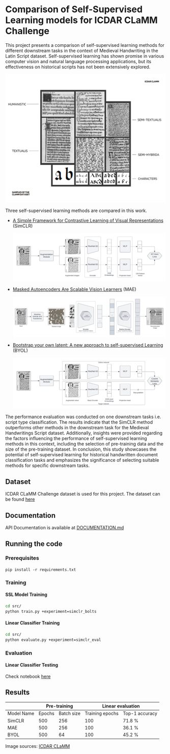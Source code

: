 <!-- markdownlint-disable -->
# Comparison of Self-Supervised Learning models for ICDAR CLaMM Challenge

This project presents a comparison of self-supervised learning methods
for different downstream tasks in the context of Medieval Handwriting in
the Latin Script dataset. Self-supervised learning has shown promise in
various computer vision and natural language processing applications,
but its effectiveness on historical scripts has not been extensively
explored. 

<img src="docs/Samples of CLaMM Dataset.jpg"/>

Three self-supervised learning methods are compared in this work.
* [A Simple Framework for Contrastive Learning of Visual Representations](https://arxiv.org/abs/2002.05709) (SimCLR)

  <img src="docs/report/latex_source/images/simclr_arch.jpg"/>
  
* [Masked Autoencoders Are Scalable Vision Learners](https://arxiv.org/abs/2111.06377) (MAE)

  <img src="docs/report/latex_source/images/mae_arch.jpg"/>
  
* [Bootstrap your own latent: A new approach to self-supervised Learning](https://arxiv.org/abs/2006.07733) (BYOL)

  <img src="docs/report/latex_source/images/byol_arch.jpg"/>


The performance evaluation was
conducted on one downstream tasks i.e. script type classification. The
results indicate that the SimCLR method outperforms other methods in the
downstream task for the Medieval Handwritings Script dataset.
Additionally, insights were provided regarding the factors influencing
the performance of self-supervised learning methods in this context,
including the selection of pre-training data and the size of the
pre-training dataset. In conclusion, this study showcases the potential
of self-supervised learning for historical handwritten document
classification tasks and emphasizes the significance of selecting
suitable methods for specific downstream tasks.

## Dataset

ICDAR CLaMM Challenge dataset is used for this project. The dataset can be found [here](https://clamm.irht.cnrs.fr/icdar-2017/download/)

## Documentation

API Documentation is available at [DOCUMENTATION.md](./DOCUMENTATION.md)

## Running the code

### Prerequisites

`pip install -r requirements.txt`

### Training

#### SSL Model Training

```bash
cd src/
python train.py +experiment=simclr_bolts
```

#### Linear Classifier Training

```bash
cd src/
python evaluate.py +experiment=simclr_eval
```

### Evaluation

#### Linear Classifier Testing

Check notebook [here](./notebooks/downstream_tasks.ipynb)

## Results

<table class="tg">
<thead>
  <tr>
    <th class="tg-c3ow"></th>
    <th class="tg-c3ow" colspan="2">Pre-training</th>
    <th class="tg-c3ow" colspan="2">Linear evaluation</th>
  </tr>
</thead>
<tbody>
  <tr>
    <td class="tg-c3ow">Model Name</td>
    <td class="tg-c3ow">Epochs</td>
    <td class="tg-c3ow">Batch size</td>
    <td class="tg-c3ow">Training epochs</td>
    <td class="tg-c3ow">Top-1 accuracy</td>
  </tr>
  <tr>
    <td class="tg-c3ow">SimCLR</td>
    <td class="tg-c3ow">500</td>
    <td class="tg-c3ow">256</td>
    <td class="tg-c3ow">100</td>
    <td class="tg-c3ow">71.8 %</td>
  </tr>
  <tr>
    <td class="tg-c3ow">MAE</td>
    <td class="tg-c3ow">500</td>
    <td class="tg-c3ow">256</td>
    <td class="tg-c3ow">100</td>
    <td class="tg-c3ow">36.1 %</td>
  </tr>
  <tr>
    <td class="tg-c3ow">BYOL</td>
    <td class="tg-c3ow">500</td>
    <td class="tg-c3ow">64</td>
    <td class="tg-c3ow">100</td>
    <td class="tg-c3ow">45.2 %</td>
  </tr>
</tbody>
</table>

Image sources: [ICDAR CLaMM](https://clamm.irht.cnrs.fr/script-classes/)
